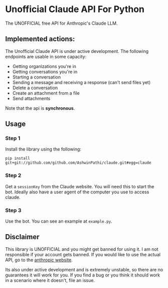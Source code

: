 # Unofficial Claude API For Python

The UNOFFICIAL free API for Anthropic's Claude LLM.

## Implemented actions:
The Unofficial Claude API is under active development. The following endpoints are usable in some capacity:

- Getting organizations you're in
- Getting conversations you're in
- Starting a conversation
- Sending a message and receiving a response (can't send files yet)
- Delete a conversation
- Create an attachment from a file
- Send attachments

Note that the api is __**synchronous**__.


## Usage

### Step 1
Install the library using the following:
```
pip install git+git://github.com/github.com/AshwinPathi/claude.git#egg=claude
```

### Step 2
Get a `sessionKey` from the Claude website. You will need this to start the bot. Ideally also have a user agent of the computer you use to access claude.

### Step 3
Use the bot. You can see an example at `example.py`.


## Disclaimer
This library is UNOFFICIAL and you might get banned for using it. I am not responsible if your account gets banned. If you would like to use the actual API, go to the [anthropic website](https://docs.anthropic.com/claude/docs).

Its also under active development and is extremely unstable, so there are no guarantees it will work for you. If you find a bug or you think it should work in a scenario where it doesn't, file an issue.

